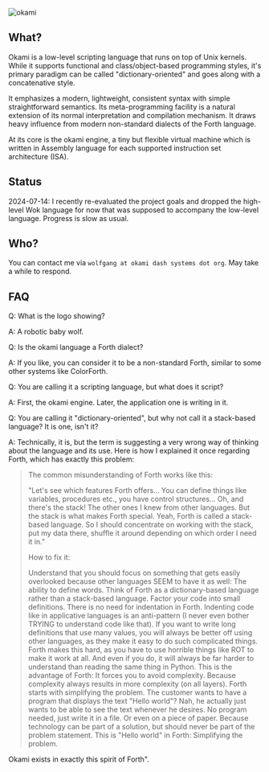 ![okami](okami.png)

## What?

Okami is a low-level scripting language that runs on top of Unix kernels. While it supports functional and class/object-based programming styles, it's primary paradigm can be called "dictionary-oriented" and goes along with a concatenative style.

It emphasizes a modern, lightweight, consistent syntax with simple straightforward semantics. Its meta-programming facility is a natural extension of its normal interpretation and compilation mechanism. It draws heavy influence from modern non-standard dialects of the Forth language.

At its core is the okami engine, a tiny but flexible virtual machine which is written in Assembly language for each supported instruction set architecture (ISA).

## Status

2024-07-14: I recently re-evaluated the project goals and dropped the high-level Wok language for now that was supposed to accompany the low-level language.
Progress is slow as usual.

## Who?

You can contact me via `wolfgang at okami dash systems dot org`.
May take a while to respond.

## FAQ

Q: What is the logo showing?

A: A robotic baby wolf.

Q: Is the okami language a Forth dialect?

A: If you like, you can consider it to be a non-standard Forth, similar to some other systems like ColorForth.

Q: You are calling it a scripting language, but what does it script?

A: First, the okami engine. Later, the application one is writing in it.

Q: You are calling it "dictionary-oriented", but why not call it a stack-based language? It is one, isn't it?

A: Technically, it is, but the term is suggesting a very wrong way of thinking about the language and its use. Here is how I explained it once regarding Forth, which has exactly this problem:

> The common misunderstanding of Forth works like this:
>
> "Let's see which features Forth offers... You can define things like variables, procedures etc., you have control structures... Oh, and there's the stack! The other ones I knew from other languages. But the stack is what makes Forth special. Yeah, Forth is called a stack-based language. So I should concentrate on working with the stack, put my data there, shuffle it around depending on which order I need it in."
>
> How to fix it:
>
> Understand that you should focus on something that gets easily overlooked because other languages SEEM to have it as well: The ability to define words. Think of Forth as a dictionary-based language rather than a stack-based language. Factor your code into small definitions. There is no need for indentation in Forth. Indenting code like in applicative languages is an anti-pattern (I never even bother TRYING to understand code like that). If you want to write long definitions that use many values, you will always be better off using other languages, as they make it easy to do such complicated things. Forth makes this hard, as you have to use horrible things like ROT to make it work at all. And even if you do, it will always be far harder to understand than reading the same thing in Python. This is the advantage of Forth: It forces you to avoid complexity. Because complexity always results in more complexity (on all layers). Forth starts with simplifying the problem. The customer wants to have a program that displays the text "Hello world"? Nah, he actually just wants to be able to see the text whenever he desires. No program needed, just write it in a file. Or even on a piece of paper. Because technology can be part of a solution, but should never be part of the problem statement. This is "Hello world" in Forth: Simplifying the problem.

Okami exists in exactly this spirit of Forth".
